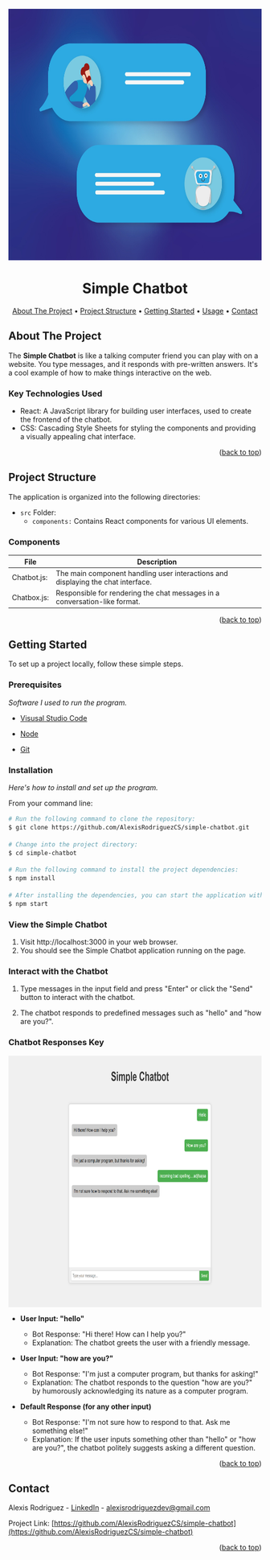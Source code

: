 <a name="readme-top"></a>

<p align="center">
  <img src="https://raw.githubusercontent.com/AlexisRodriguezCS/simple-chatbot/main/images/chatbot.jpg" alt="Grid" style="display:block;margin:auto;" height="500">
</p>

<!-- Image by <a href="https://pixabay.com/users/alexandra_koch-621802/?utm_source=link-attribution&utm_medium=referral&utm_campaign=image&utm_content=7767693">Alexandra_Koch</a> from <a href="https://pixabay.com//?utm_source=link-attribution&utm_medium=referral&utm_campaign=image&utm_content=7767693">Pixabay</a> -->

<h1 align="center">Simple Chatbot</h1>

<!-- TABLE OF CONTENTS -->
<p align="center">
  <a href="#about">About The Project</a> •
  <a href="#project-structure">Project Structure</a> •
  <a href="#getting-started">Getting Started</a> •
  <a href="#usage">Usage</a> •
  <a href="#contact">Contact</a>
</p>

<!-- ABOUT THE PROJECT -->

<a name="about"></a>

## About The Project

The **Simple Chatbot** is like a talking computer friend you can play with on a website. You type messages, and it responds with pre-written answers. It's a cool example of how to make things interactive on the web.

### Key Technologies Used

- React: A JavaScript library for building user interfaces, used to create the frontend of the chatbot.
- CSS: Cascading Style Sheets for styling the components and providing a visually appealing chat interface.

<p align="right">(<a href="#readme-top">back to top</a>)</p>

<!-- GETTING STARTED -->

<a name="project-structure"></a>

## Project Structure

The application is organized into the following directories:

- `src` Folder:
  - `components:` Contains React components for various UI elements.

### Components

| File        | Description                                                                      |
| ----------- | -------------------------------------------------------------------------------- |
| Chatbot.js: | The main component handling user interactions and displaying the chat interface. |
| Chatbox.js: | Responsible for rendering the chat messages in a conversation-like format.       |

<p align="right">(<a href="#readme-top">back to top</a>)</p>

<!-- GETTING STARTED -->

<a name="getting-started"></a>

## Getting Started

To set up a project locally, follow these simple steps.

### Prerequisites

_Software I used to run the program._

- [Visusal Studio Code](https://code.visualstudio.com/)

- [Node](https://nodejs.org/en)

- [Git](https://git-scm.com/)

### Installation

_Here's how to install and set up the program._

From your command line:

```bash
# Run the following command to clone the repository:
$ git clone https://github.com/AlexisRodriguezCS/simple-chatbot.git

# Change into the project directory:
$ cd simple-chatbot

# Run the following command to install the project dependencies:
$ npm install

# After installing the dependencies, you can start the application with:
$ npm start
```

### View the Simple Chatbot

1. Visit http://localhost:3000 in your web browser.
2. You should see the Simple Chatbot application running on the page.

### Interact with the Chatbot

1. Type messages in the input field and press "Enter" or click the "Send" button to interact with the chatbot.

2. The chatbot responds to predefined messages such as "hello" and "how are you?".

### Chatbot Responses Key

<p align="center">
  <img src="https://raw.githubusercontent.com/AlexisRodriguezCS/simple-chatbot/main/images/chatbot.png" alt="Grid" style="display:block;margin:auto;" height="500">
</p>

- **User Input: "hello"**

  - Bot Response: "Hi there! How can I help you?"
  - Explanation: The chatbot greets the user with a friendly message.

- **User Input: "how are you?"**

  - Bot Response: "I'm just a computer program, but thanks for asking!"
  - Explanation: The chatbot responds to the question "how are you?" by humorously acknowledging its nature as a computer program.

- **Default Response (for any other input)**
  - Bot Response: "I'm not sure how to respond to that. Ask me something else!"
  - Explanation: If the user inputs something other than "hello" or "how are you?", the chatbot politely suggests asking a different question.

<p align="right">(<a href="#readme-top">back to top</a>)</p>

<!-- CONTACT -->

<a name="contact"></a>

## Contact

Alexis Rodriguez - [LinkedIn](https://www.linkedin.com/in/alexisrodriguezcs/) - alexisrodriguezdev@gmail.com

Project Link: [https://github.com/AlexisRodriguezCS/simple-chatbot](https://github.com/AlexisRodriguezCS/simple-chatbot)

<p align="right">(<a href="#readme-top">back to top</a>)</p>
